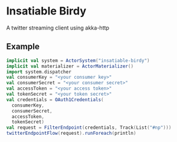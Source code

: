 # Insatiable Birdy
A twitter streaming client using akka-http

## Example

``` scala
implicit val system = ActorSystem("insatiable-birdy")
implicit val materializer = ActorMaterializer()
import system.dispatcher
val consumerKey = "<your consumer key>"
val consumerSecret = "<your consumer secret>"
val accessToken = "<your access token>"
val tokenSecret = "<your token secret>"
val credentials = OAuth1Credentials(
  consumerKey,
  consumerSecret,
  accessToken,
  tokenSecret)
val request = FilterEndpoint(credentials, Track(List("#np")))
twitterEndpointFlow(request).runForeach(println)
```
